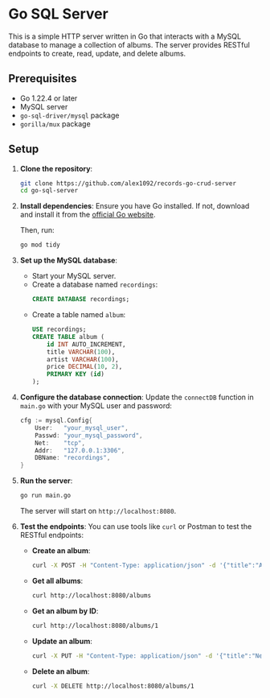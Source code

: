 # Go SQL Server

This is a simple HTTP server written in Go that interacts with a MySQL database to manage a collection of albums. The server provides RESTful endpoints to create, read, update, and delete albums.

## Prerequisites

- Go 1.22.4 or later
- MySQL server
- `go-sql-driver/mysql` package
- `gorilla/mux` package

## Setup

1. **Clone the repository**:
    ```sh
    git clone https://github.com/alex1092/records-go-crud-server
    cd go-sql-server
    ```

2. **Install dependencies**:
    Ensure you have Go installed. If not, download and install it from the [official Go website](https://golang.org/dl/).

    Then, run:
    ```sh
    go mod tidy
    ```

3. **Set up the MySQL database**:
    - Start your MySQL server.
    - Create a database named `recordings`:
        ```sql
        CREATE DATABASE recordings;
        ```
    - Create a table named `album`:
        ```sql
        USE recordings;
        CREATE TABLE album (
            id INT AUTO_INCREMENT,
            title VARCHAR(100),
            artist VARCHAR(100),
            price DECIMAL(10, 2),
            PRIMARY KEY (id)
        );
        ```

4. **Configure the database connection**:
    Update the `connectDB` function in `main.go` with your MySQL user and password:
    ```go
    cfg := mysql.Config{
        User:   "your_mysql_user",
        Passwd: "your_mysql_password",
        Net:    "tcp",
        Addr:   "127.0.0.1:3306",
        DBName: "recordings",
    }
    ```

5. **Run the server**:
    ```sh
    go run main.go
    ```

    The server will start on `http://localhost:8080`.

6. **Test the endpoints**:
    You can use tools like `curl` or Postman to test the RESTful endpoints:
    - **Create an album**:
        ```sh
        curl -X POST -H "Content-Type: application/json" -d '{"title":"Album Title","artist":"Artist Name","price":9.99}' http://localhost:8080/albums
        ```
    - **Get all albums**:
        ```sh
        curl http://localhost:8080/albums
        ```
    - **Get an album by ID**:
        ```sh
        curl http://localhost:8080/albums/1
        ```
    - **Update an album**:
        ```sh
        curl -X PUT -H "Content-Type: application/json" -d '{"title":"New Title","artist":"New Artist","price":19.99}' http://localhost:8080/albums/1
        ```
    - **Delete an album**:
        ```sh
        curl -X DELETE http://localhost:8080/albums/1
        ```
